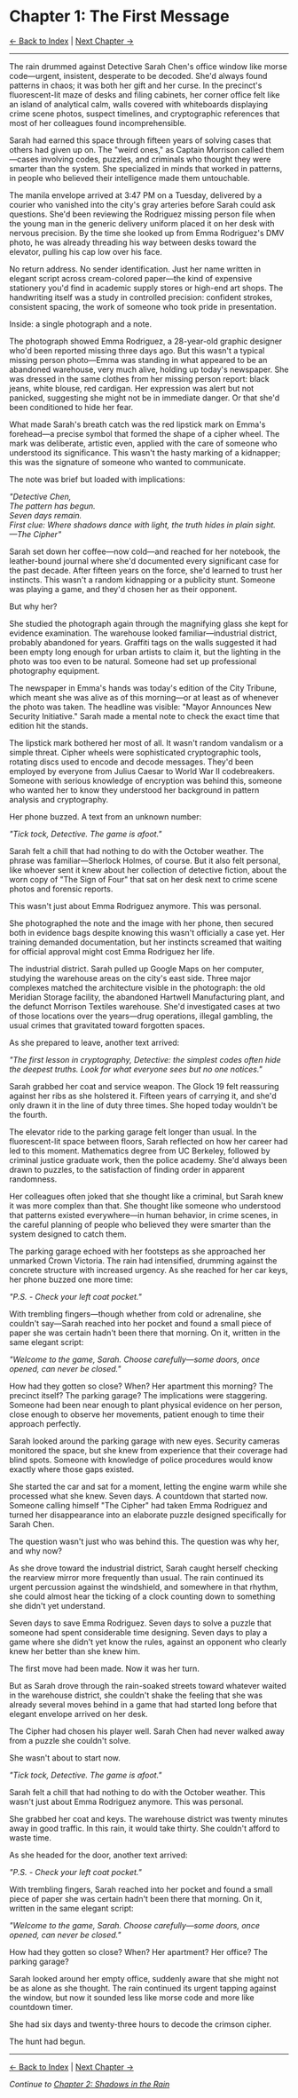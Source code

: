 # Chapter 1: The First Message

[← Back to Index](../index.md) | [Next Chapter →](chapter02.md)

---

The rain drummed against Detective Sarah Chen's office window like morse code—urgent, insistent, desperate to be decoded. She'd always found patterns in chaos; it was both her gift and her curse. In the precinct's fluorescent-lit maze of desks and filing cabinets, her corner office felt like an island of analytical calm, walls covered with whiteboards displaying crime scene photos, suspect timelines, and cryptographic references that most of her colleagues found incomprehensible.

Sarah had earned this space through fifteen years of solving cases that others had given up on. The "weird ones," as Captain Morrison called them—cases involving codes, puzzles, and criminals who thought they were smarter than the system. She specialized in minds that worked in patterns, in people who believed their intelligence made them untouchable.

The manila envelope arrived at 3:47 PM on a Tuesday, delivered by a courier who vanished into the city's gray arteries before Sarah could ask questions. She'd been reviewing the Rodriguez missing person file when the young man in the generic delivery uniform placed it on her desk with nervous precision. By the time she looked up from Emma Rodriguez's DMV photo, he was already threading his way between desks toward the elevator, pulling his cap low over his face.

No return address. No sender identification. Just her name written in elegant script across cream-colored paper—the kind of expensive stationery you'd find in academic supply stores or high-end art shops. The handwriting itself was a study in controlled precision: confident strokes, consistent spacing, the work of someone who took pride in presentation.

Inside: a single photograph and a note.

The photograph showed Emma Rodriguez, a 28-year-old graphic designer who'd been reported missing three days ago. But this wasn't a typical missing person photo—Emma was standing in what appeared to be an abandoned warehouse, very much alive, holding up today's newspaper. She was dressed in the same clothes from her missing person report: black jeans, white blouse, red cardigan. Her expression was alert but not panicked, suggesting she might not be in immediate danger. Or that she'd been conditioned to hide her fear.

What made Sarah's breath catch was the red lipstick mark on Emma's forehead—a precise symbol that formed the shape of a cipher wheel. The mark was deliberate, artistic even, applied with the care of someone who understood its significance. This wasn't the hasty marking of a kidnapper; this was the signature of someone who wanted to communicate.

The note was brief but loaded with implications:

*"Detective Chen,  
The pattern has begun.  
Seven days remain.  
First clue: Where shadows dance with light, the truth hides in plain sight.  
—The Cipher"*

Sarah set down her coffee—now cold—and reached for her notebook, the leather-bound journal where she'd documented every significant case for the past decade. After fifteen years on the force, she'd learned to trust her instincts. This wasn't a random kidnapping or a publicity stunt. Someone was playing a game, and they'd chosen her as their opponent.

But why her?

She studied the photograph again through the magnifying glass she kept for evidence examination. The warehouse looked familiar—industrial district, probably abandoned for years. Graffiti tags on the walls suggested it had been empty long enough for urban artists to claim it, but the lighting in the photo was too even to be natural. Someone had set up professional photography equipment.

The newspaper in Emma's hands was today's edition of the City Tribune, which meant she was alive as of this morning—or at least as of whenever the photo was taken. The headline was visible: "Mayor Announces New Security Initiative." Sarah made a mental note to check the exact time that edition hit the stands.

The lipstick mark bothered her most of all. It wasn't random vandalism or a simple threat. Cipher wheels were sophisticated cryptographic tools, rotating discs used to encode and decode messages. They'd been employed by everyone from Julius Caesar to World War II codebreakers. Someone with serious knowledge of encryption was behind this, someone who wanted her to know they understood her background in pattern analysis and cryptography.

Her phone buzzed. A text from an unknown number:

*"Tick tock, Detective. The game is afoot."*

Sarah felt a chill that had nothing to do with the October weather. The phrase was familiar—Sherlock Holmes, of course. But it also felt personal, like whoever sent it knew about her collection of detective fiction, about the worn copy of "The Sign of Four" that sat on her desk next to crime scene photos and forensic reports.

This wasn't just about Emma Rodriguez anymore. This was personal.

She photographed the note and the image with her phone, then secured both in evidence bags despite knowing this wasn't officially a case yet. Her training demanded documentation, but her instincts screamed that waiting for official approval might cost Emma Rodriguez her life.

The industrial district. Sarah pulled up Google Maps on her computer, studying the warehouse areas on the city's east side. Three major complexes matched the architecture visible in the photograph: the old Meridian Storage facility, the abandoned Hartwell Manufacturing plant, and the defunct Morrison Textiles warehouse. She'd investigated cases at two of those locations over the years—drug operations, illegal gambling, the usual crimes that gravitated toward forgotten spaces.

As she prepared to leave, another text arrived:

*"The first lesson in cryptography, Detective: the simplest codes often hide the deepest truths. Look for what everyone sees but no one notices."*

Sarah grabbed her coat and service weapon. The Glock 19 felt reassuring against her ribs as she holstered it. Fifteen years of carrying it, and she'd only drawn it in the line of duty three times. She hoped today wouldn't be the fourth.

The elevator ride to the parking garage felt longer than usual. In the fluorescent-lit space between floors, Sarah reflected on how her career had led to this moment. Mathematics degree from UC Berkeley, followed by criminal justice graduate work, then the police academy. She'd always been drawn to puzzles, to the satisfaction of finding order in apparent randomness.

Her colleagues often joked that she thought like a criminal, but Sarah knew it was more complex than that. She thought like someone who understood that patterns existed everywhere—in human behavior, in crime scenes, in the careful planning of people who believed they were smarter than the system designed to catch them.

The parking garage echoed with her footsteps as she approached her unmarked Crown Victoria. The rain had intensified, drumming against the concrete structure with increased urgency. As she reached for her car keys, her phone buzzed one more time:

*"P.S. - Check your left coat pocket."*

With trembling fingers—though whether from cold or adrenaline, she couldn't say—Sarah reached into her pocket and found a small piece of paper she was certain hadn't been there that morning. On it, written in the same elegant script:

*"Welcome to the game, Sarah. Choose carefully—some doors, once opened, can never be closed."*

How had they gotten so close? When? Her apartment this morning? The precinct itself? The parking garage? The implications were staggering. Someone had been near enough to plant physical evidence on her person, close enough to observe her movements, patient enough to time their approach perfectly.

Sarah looked around the parking garage with new eyes. Security cameras monitored the space, but she knew from experience that their coverage had blind spots. Someone with knowledge of police procedures would know exactly where those gaps existed.

She started the car and sat for a moment, letting the engine warm while she processed what she knew. Seven days. A countdown that started now. Someone calling himself "The Cipher" had taken Emma Rodriguez and turned her disappearance into an elaborate puzzle designed specifically for Sarah Chen.

The question wasn't just who was behind this. The question was why her, and why now?

As she drove toward the industrial district, Sarah caught herself checking the rearview mirror more frequently than usual. The rain continued its urgent percussion against the windshield, and somewhere in that rhythm, she could almost hear the ticking of a clock counting down to something she didn't yet understand.

Seven days to save Emma Rodriguez.
Seven days to solve a puzzle that someone had spent considerable time designing.
Seven days to play a game where she didn't yet know the rules, against an opponent who clearly knew her better than she knew him.

The first move had been made. Now it was her turn.

But as Sarah drove through the rain-soaked streets toward whatever waited in the warehouse district, she couldn't shake the feeling that she was already several moves behind in a game that had started long before that elegant envelope arrived on her desk.

The Cipher had chosen his player well. Sarah Chen had never walked away from a puzzle she couldn't solve.

She wasn't about to start now.

*"Tick tock, Detective. The game is afoot."*

Sarah felt a chill that had nothing to do with the October weather. This wasn't just about Emma Rodriguez anymore. This was personal.

She grabbed her coat and keys. The warehouse district was twenty minutes away in good traffic. In this rain, it would take thirty. She couldn't afford to waste time.

As she headed for the door, another text arrived:

*"P.S. - Check your left coat pocket."*

With trembling fingers, Sarah reached into her pocket and found a small piece of paper she was certain hadn't been there that morning. On it, written in the same elegant script: 

*"Welcome to the game, Sarah. Choose carefully—some doors, once opened, can never be closed."*

How had they gotten so close? When? Her apartment? Her office? The parking garage?

Sarah looked around her empty office, suddenly aware that she might not be as alone as she thought. The rain continued its urgent tapping against the window, but now it sounded less like morse code and more like countdown timer.

She had six days and twenty-three hours to decode the crimson cipher. 

The hunt had begun.

---

[← Back to Index](../index.md) | [Next Chapter →](chapter02.md)

*Continue to [Chapter 2: Shadows in the Rain](chapter02.md)*